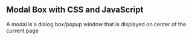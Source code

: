## Modal Box with CSS and JavaScript
A modal is a dialog box/popup window that is displayed on center of the current page
